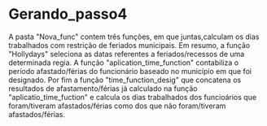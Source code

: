 # Gerando_passo4
A pasta "Nova_func" contem três funções, em que juntas,calculam os dias trabalhados com restrição de feriados municipais.
Em resumo, a função "Hollydays" seleciona as datas referentes a feriados/recessos de uma determinada regia.
A função "aplication_time_function" contabiliza o período afastado/férias do funcionário baseado no município em que foi designado.
Por fim a função "time_function_desig" que concatena os resultados de afastamento/férias já calculado na função "aplicatio_time_fuction"
e calcula os dias trabalhados dos funcioários que foram/tiveram afastados/férias como dos que não foram/tiveram afastados/férias.

